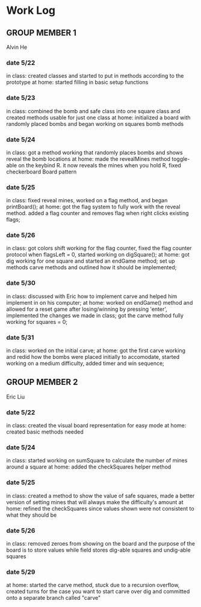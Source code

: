# Work Log

## GROUP MEMBER 1
Alvin He
### date 5/22
in class: created classes and started to put in methods according to the prototype
at home: started filling in basic setup functions
### date 5/23
in class: combined the bomb and safe class into one square class and created methods usable for just one class
at home: initialized a board with randomly placed bombs and began working on squares bomb methods
### date 5/24
in class: got a method working that randomly places bombs and shows reveal the bomb locations
at home: made the revealMines method toggle-able on the keybind R. it now reveals the mines when you hold R,
fixed checkerboard Board pattern
### date 5/25
in class: fixed reveal mines, worked on a flag method, and began printBoard();
at home: got the flag system to fully work with the reveal method. added a flag counter and removes flag when right clicks existing flags;
### date 5/26
in class: got colors shift working for the flag counter, fixed the flag counter protocol when flagsLeft = 0, started working on digSquare();
at home: got dig working for one square and started an endGame method; set up methods carve methods and outlined how it should be implemented;
### date 5/30
in class: discussed with Eric how to implement carve and helped him implement in on his computer;
at home: worked on endGame() method and allowed for a reset game after losing/winning by pressing 'enter', implemented the changes we made in class;
got the carve method fully working for squares = 0;
### date 5/31
in class: worked on the initial carve;
at home: got the first carve working and redid how the bombs were placed initially to accomodate, started working on a medium difficulty, added timer and win sequence;


## GROUP MEMBER 2
Eric Liu
### date 5/22
in class: created the visual board representation for easy mode
at home: created basic methods needed

### date 5/24
in class: started working on sumSquare to calculate the number of mines around a square
at home: added the checkSquares helper method

### date 5/25
in class: created a method to show the value of safe squares, made a better version of setting mines that will always make the difficulty's amount
at home: refined the checkSquares since values shown were not consistent to what they should be

### date 5/26
in class: removed zeroes from showing on the board and the purpose of the board is to store values while field stores dig-able squares and undig-able squares

### date 5/29
at home: started the carve method, stuck due to a recursion overflow, created turns for the case you want to start carve over dig and committed onto a separate branch called "carve"
